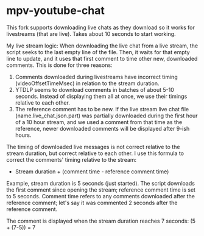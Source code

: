# mpv-youtube-chat
This fork supports downloading live chats as they download so it works for livestreams (that are live).
Takes about 10 seconds to start working.

My live stream logic:
When downloading the live chat from a live stream, the script seeks to the last empty line of the file. Then, it waits for that empty line to update, and it uses that first comment to time other new, downloaded comments. This is done for three reasons:

1. Comments downloaded during livestreams have incorrect timing (videoOffsetTimeMsec) in relation to the stream duration.
2. YTDLP seems to download comments in batches of about 5-10 seconds. Instead of displaying them all at once, we use their timings relative to each other.
3. The reference comment has to be new. If the live stream live chat file (name.live_chat.json.part) was partially downloaded during the first hour of a 10 hour stream, and we used a comment from that time as the reference, newer downloaded comments will be displayed after 9-ish hours.

The timing of downloaded live messages is not correct relative to the stream duration, but correct relative to each other. I use this formula to correct the comments' timing relative to the stream:
- Stream duration + (comment time - reference comment time)

Example, stream duration is 5 seconds (just started). 
The script downloads the first comment since opening the stream; reference comment time is set to 5 seconds. 
Comment time refers to any comments downloaded after the reference comment; let's say it was commented 2 seconds after the reference comment.

The comment is displayed when the stream duration reaches 7 seconds: (5 + (7-5)) = 7

